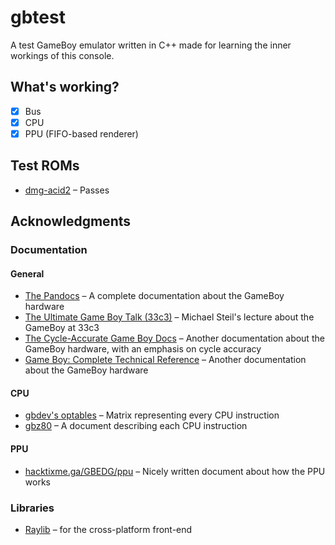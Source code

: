 # gbtest

A test GameBoy emulator written in C++ made for learning the inner workings of this console.

## What's working?

- [x] Bus
- [x] CPU
- [x] PPU (FIFO-based renderer)

## Test ROMs

- [dmg-acid2](https://github.com/mattcurrie/dmg-acid2) – Passes

## Acknowledgments

### Documentation

#### General

- [The Pandocs](https://gbdev.io/pandocs/) – A complete documentation about the GameBoy hardware
- [The Ultimate Game Boy Talk (33c3)](https://youtu.be/HyzD8pNlpwI) – Michael Steil's lecture about the GameBoy at 33c3
- [The Cycle-Accurate Game Boy Docs](https://github.com/AntonioND/giibiiadvance/blob/master/docs/TCAGBD.pdf) – Another
  documentation about the GameBoy hardware, with an emphasis on cycle accuracy
- [Game Boy: Complete Technical Reference](https://gekkio.fi/files/gb-docs/gbctr.pdf) – Another documentation about the
  GameBoy hardware

#### CPU

- [gbdev's optables](https://gbdev.io/gb-opcodes/optables/) – Matrix representing every CPU instruction
- [gbz80](https://rgbds.gbdev.io/docs/v0.5.1/gbz80.7) – A document describing each CPU instruction

#### PPU

- [hacktixme.ga/GBEDG/ppu](https://hacktixme.ga/GBEDG/ppu/) – Nicely written document about how the PPU works

### Libraries

- [Raylib](https://www.raylib.com) – for the cross-platform front-end